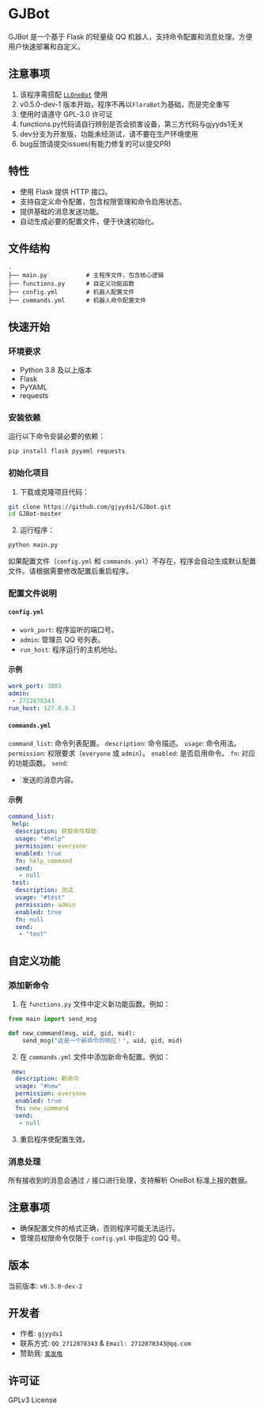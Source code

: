# GJBot

GJBot 是一个基于 Flask 的轻量级 QQ 机器人，支持命令配置和消息处理，方便用户快速部署和自定义。

## 注意事项
1. 该程序需搭配 [`LLOneBot`](https://llonebot.github.io/zh-CN/) 使用
2. v0.5.0-dev-1 版本开始，程序不再以`FloraBot`为基础，而是完全重写
3. 使用时请遵守 GPL-3.0 许可证
4. functions.py代码请自行辨别是否会损害设备，第三方代码与gjyyds1无关
5. dev分支为开发版，功能未经测试，请不要在生产环境使用
6. bug反馈请提交issues(有能力修复的可以提交PR)

## 特性

- 使用 Flask 提供 HTTP 接口。
- 支持自定义命令配置，包含权限管理和命令启用状态。
- 提供基础的消息发送功能。
- 自动生成必要的配置文件，便于快速初始化。

## 文件结构

```plaintext
.
├── main.py           # 主程序文件，包含核心逻辑
├── functions.py      # 自定义功能函数
├── config.yml        # 机器人配置文件
├── commands.yml      # 机器人命令配置文件
```

## 快速开始

### 环境要求

- Python 3.8 及以上版本
- Flask
- PyYAML
- requests

### 安装依赖

运行以下命令安装必要的依赖：

```bash
pip install flask pyyaml requests
```

### 初始化项目

1. 下载或克隆项目代码：

```bash
git clone https://github.com/gjyyds1/GJBot.git
cd GJBot-master
```

2. 运行程序：

```bash
python main.py
```

如果配置文件（`config.yml` 和 `commands.yml`）不存在，程序会自动生成默认配置文件。请根据需要修改配置后重启程序。

### 配置文件说明

#### `config.yml`

- `work_port`: 程序监听的端口号。
- `admin`: 管理员 QQ 号列表。
- `run_host`: 程序运行的主机地址。

#### 示例

```yaml
work_port: 3003
admin:
 - 2712878343
run_host: 127.0.0.1
```

#### `commands.yml`

`command_list`: 命令列表配置。
 `description`: 命令描述。
 `usage`: 命令用法。
 `permission`: 权限要求（`everyone` 或 `admin`）。
 `enabled`: 是否启用命令。
 `fn`: 对应的功能函数。
 `send`: 
  - `发送的消息内容。

#### 示例

```yaml
command_list:
 help:
  description: 获取命令帮助
  usage: "#help"
  permission: everyone
  enabled: true
  fn: help_command
  send:
   - null
 test:
  description: 测试
  usage: "#test"
  permission: admin
  enabled: true
  fn: null
  send:
   - "test"
```

## 自定义功能

### 添加新命令

1. 在 `functions.py` 文件中定义新功能函数。例如：

```python
from main import send_msg

def new_command(msg, uid, gid, mid):
    send_msg("这是一个新命令的响应！", uid, gid, mid)
```

2. 在 `commands.yml` 文件中添加新命令配置。例如：

```yaml
 new:
  description: 新命令
  usage: "#new"
  permission: everyone
  enabled: true
  fn: new_command
  send:
   - null
```

3. 重启程序使配置生效。

### 消息处理

所有接收到的消息会通过 `/` 接口进行处理，支持解析 OneBot 标准上报的数据。

## 注意事项

- 确保配置文件的格式正确，否则程序可能无法运行。
- 管理员权限命令仅限于 `config.yml` 中指定的 QQ 号。

## 版本

当前版本: `v0.5.0-dev-2`

## 开发者

- 作者: `gjyyds1`
- 联系方式: `QQ 2712878343` & `Email: 2712878343@qq.com`
- 赞助我: [`爱发电`](https://afdian.com/a/gjyyds1)

## 许可证

GPLv3 License

